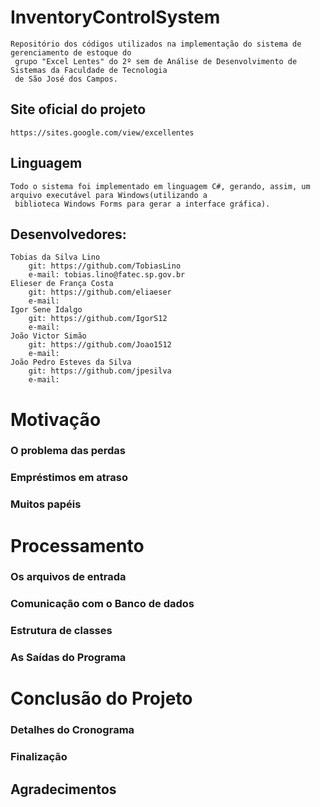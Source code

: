 # InventoryControlSystem
	Repositório dos códigos utilizados na implementação do sistema de gerenciamento de estoque do
	 grupo "Excel Lentes" do 2º sem de Análise de Desenvolvimento de Sistemas da Faculdade de Tecnologia
	 de São José dos Campos.

## Site oficial do projeto
	https://sites.google.com/view/excellentes


## Linguagem
	Todo o sistema foi implementado em linguagem C#, gerando, assim, um arquivo executável para Windows(utilizando a
	 biblioteca Windows Forms para gerar a interface gráfica).

## Desenvolvedores:
	Tobias da Silva Lino
		git: https://github.com/TobiasLino
		e-mail: tobias.lino@fatec.sp.gov.br
	Elieser de França Costa
		git: https://github.com/eliaeser
		e-mail: 
	Igor Sene Idalgo
		git: https://github.com/IgorS12
		e-mail: 
	João Victor Simão
		git: https://github.com/Joao1512
		e-mail: 
	João Pedro Esteves da Silva
		git: https://github.com/jpesilva
		e-mail: 

# Motivação

### O problema das perdas

### Empréstimos em atraso

### Muitos papéis 

# Processamento

### Os arquivos de entrada

### Comunicação com o Banco de dados
### Estrutura de classes

### As Saídas do Programa

# Conclusão do Projeto
### Detalhes do Cronograma
### Finalização

## Agradecimentos


	

